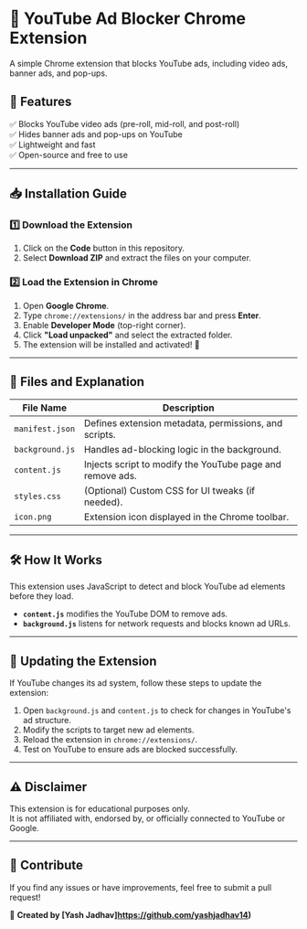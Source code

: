 # 🚀 YouTube Ad Blocker Chrome Extension  
A simple Chrome extension that blocks YouTube ads, including video ads, banner ads, and pop-ups.

## 📌 Features  
✅ Blocks YouTube video ads (pre-roll, mid-roll, and post-roll)  
✅ Hides banner ads and pop-ups on YouTube  
✅ Lightweight and fast  
✅ Open-source and free to use  

---

## 📥 Installation Guide  

### **1️⃣ Download the Extension**  
1. Click on the **Code** button in this repository.  
2. Select **Download ZIP** and extract the files on your computer.  

### **2️⃣ Load the Extension in Chrome**  
1. Open **Google Chrome**.  
2. Type `chrome://extensions/` in the address bar and press **Enter**.  
3. Enable **Developer Mode** (top-right corner).  
4. Click **"Load unpacked"** and select the extracted folder.  
5. The extension will be installed and activated! 🎉  

---

## 📂 Files and Explanation  

| File Name           | Description |
|---------------------|-------------|
| `manifest.json`    | Defines extension metadata, permissions, and scripts. |
| `background.js`    | Handles ad-blocking logic in the background. |
| `content.js`       | Injects script to modify the YouTube page and remove ads. |
| `styles.css`       | (Optional) Custom CSS for UI tweaks (if needed). |
| `icon.png`         | Extension icon displayed in the Chrome toolbar. |

---

## 🛠️ How It Works  
This extension uses JavaScript to detect and block YouTube ad elements before they load.  
- **`content.js`** modifies the YouTube DOM to remove ads.  
- **`background.js`** listens for network requests and blocks known ad URLs.  

---

## 🔄 Updating the Extension  
If YouTube changes its ad system, follow these steps to update the extension:  
1. Open `background.js` and `content.js` to check for changes in YouTube's ad structure.  
2. Modify the scripts to target new ad elements.  
3. Reload the extension in `chrome://extensions/`.  
4. Test on YouTube to ensure ads are blocked successfully.  

---

## ⚠️ Disclaimer  
This extension is for educational purposes only.  
It is not affiliated with, endorsed by, or officially connected to YouTube or Google.  

---

## 📢 Contribute  
If you find any issues or have improvements, feel free to submit a pull request!  

📌 **Created by [Yash Jadhav]https://github.com/yashjadhav14)**  
